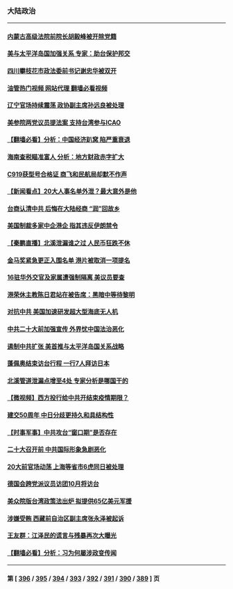 ### 大陆政治
---
#### [内蒙古高级法院前院长胡毅峰被开除党籍](../../pages/ncid277/n13836147.md?09302045) 
#### [美与太平洋岛国加强关系 专家：助台保护邦交](../../pages/ncid277/n13836095.md?09302045) 
#### [四川攀枝花市政法委前书记谢忠华被双开](../../pages/ncid277/n13836111.md?09302045) 
#### [油管热门视频 网站代理 翻墙必看视频](http://209.222.30.114:81/youtube.html?09302045)
#### [辽宁官场持续震荡 政协副主席孙远良被处理](../../pages/ncid277/n13836012.md?09302045) 
#### [美参院两党议员提法案 支持台湾参与ICAO](../../pages/ncid277/n13835959.md?09302045) 
#### [【翻墙必看】分析：中国经济趴窝 陷严重衰退](../../pages/ncid277/n13836011.md?09302045) 
#### [海南查税瞄准富人 分析：地方财政赤字扩大](../../pages/ncid277/n13835957.md?09302045) 
#### [C919获型号合格证 商飞和民航局却默不作声](../../pages/ncid277/n13835733.md?09302045) 
#### [【新闻看点】20大人事名单外泄？最大意外是他](../../pages/ncid277/n13835496.md?09302045) 
#### [台商认清中共 后悔在大陆经商 “润”回故乡](../../pages/ncid277/n13835758.md?09302045) 
#### [美国制裁多家中企港企 指其违反伊朗禁令](../../pages/ncid277/n13835673.md?09302045) 
#### [【秦鹏直播】北溪泄漏谁之过 人民币狂跌不休](../../pages/ncid277/n13835698.md?09302045) 
#### [金马奖紧急更正入围名单 港片被取消一项提名](../../pages/ncid277/n13835650.md?09302045) 
#### [16驻华外交官及家属遭强制隔离 美议员要查](../../pages/ncid277/n13835668.md?09302045) 
#### [港荣休主教陈日君站在被告席：黑暗中等待黎明](../../pages/ncid277/n13835640.md?09302045) 
#### [对抗中共 美国加速研发超大型海底无人机](../../pages/ncid277/n13835644.md?09302045) 
#### [中共二十大前加强宣传 外界忧中国法治恶化](../../pages/ncid277/n13835637.md?09302045) 
#### [遏制中共扩张 美首推与太平洋岛国关系战略](../../pages/ncid277/n13835479.md?09302045) 
#### [蓬佩奥结束访台行程 一行7人拜访日本](../../pages/ncid277/n13835377.md?09302045) 
#### [北溪管道泄漏点增至4处 专家分析是哪国干的](../../pages/ncid277/n13835543.md?09302045) 
#### [【微视频】西方投行给中共开结束疫情期限？](../../pages/ncid277/n13834827.md?09302045) 
#### [建交50周年 中日分歧更持久和具结构性](../../pages/ncid277/n13835405.md?09302045) 
#### [【时事军事】中共攻台“窗口期”是否存在](../../pages/ncid277/n13835095.md?09302045) 
#### [二十大召开前 中共国际形象急剧恶化](../../pages/ncid277/n13835240.md?09302045) 
#### [20大前官场动荡 上海等省市6虎同日被处理](../../pages/ncid277/n13835196.md?09302045) 
#### [德国会跨党派议员访团10月将访台](../../pages/ncid277/n13835245.md?09302045) 
#### [美众院版台湾政策法出炉 拟提供65亿美元军援](../../pages/ncid277/n13834951.md?09302045) 
#### [涉嫌受贿 西藏前自治区副主席张永泽被起诉](../../pages/ncid277/n13835187.md?09302045) 
#### [王友群：江泽民的谎言与残暴再次大曝光](../../pages/ncid277/n13834808.md?09302045) 
#### [【翻墙必看】分析：习为何屡涉政变传闻](../../pages/ncid277/n13835093.md?09302045) 

---
#### 第 [ [396](./396.md?09302045) / [395](./395.md?09302045) / [394](./394.md?09302045) / [393](./393.md?09302045) / [392](./392.md?09302045) / [391](./391.md?09302045) / [390](./390.md?09302045) / [389](./389.md?09302045) ] 页
